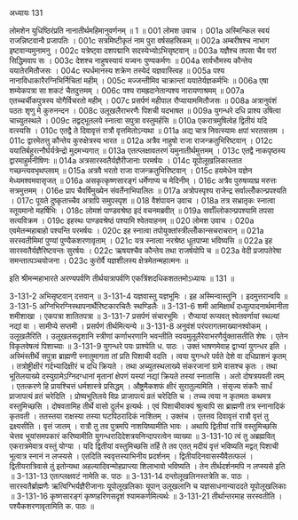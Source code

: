 अध्यायः 131

लोमशेन युधिष्ठिरंप्रति नानातीर्थमहिमानुवर्णनम् ॥ 1 ॥
001 लोमश उवाच ।
001a अस्मिन्किल स्वयं राजन्निष्टवान्वै प्रजापतिः ।
001c सत्रमिष्टीकृतं नाम पुरा वर्षसहस्रिकम् ॥
002a अम्बरीषश्च नाभाग इष्टवान्यमुनामनु ।
002c यत्रेष्ट्वा दशपद्मानि सदस्येभ्योऽभिसृष्टवान् ॥
003a यज्ञैश्च तपसा चैव परां सिद्धिमवाप सः ।
003c देशश्च नाहुषस्यायं यज्वनः पुण्यकर्मणः ॥
004a सार्वभौमस्य कौन्तेय ययातेरमितौजसः ।
004c स्पर्धमानस्य शक्रेण तस्येदं यज्ञवास्त्विह ॥
005a पश्य नानाविधाकारैरग्निभिर्निचितां महीम् ।
005c मज्जन्तीमिव चाक्रान्तां ययातेर्यज्ञकर्मभिः ॥
006a एषा शम्येकपत्रा सा शकटं चैतदुत्तमम् ।
006c पश्य रामह्रदानेतान्पश्य नारायणाश्रमम् ॥
007a एतच्चर्चीकपुत्रस्य योगैर्विचरतो महीम् ।
007c प्रसर्पणं महीपाल रौप्यायाममितौजसः ॥
008a अत्रानुवंशं पठतः शृणु मे कुरुनन्दन ।
008c उलूखलैराभरणैः पिशची यदभाषत ॥
009a युगन्धरे दधि प्राश्य उषित्वा चाच्युतस्थले ।
009c तद्वद्भूतलये स्नात्वा सपुत्रा वस्तुमर्हसि ॥
010a एकरात्रमुषित्वेह द्वितीयं यदि वत्स्यसि ।
010c एतद्वै ते दिवावृत्तं रात्रौ वृत्तमितोऽन्यथा ॥
011a अद्य चात्र निवत्स्यामः क्षपां भरतसत्तम ।
011c द्वारमेतत्तु कौन्तेय कुरुक्षेत्रस्य भारत ॥
012a अत्रैव नाहुषो राजा राजन्क्रतुभिरिष्टवान् ।
012c ययातिर्बहुरत्नौर्घर्यत्रेन्द्रो मुदमभ्यगात् ॥
013a एतत्प्लक्षावतरणं यमुनातीर्थमुत्तमम् ।
013c एतद्वै नाकपृष्ठस्य द्वारमाहुर्मनीषिणः ॥
014a अत्रसारस्वतैर्यज्ञैरीजानाः परमर्षयः ।
014c यूपोलूखलिकास्तात गच्छन्त्यवभृथप्लवम् ॥
015a अत्रवै भरतो राजा राजन्क्रतुभिरिष्टवान् ।
015c हयमेधेन यज्ञेन मेध्यमश्वमवासृजत् ॥
016a असकृत्कृष्णसारङ्गं धर्मेणाप्य च मेदिनीम् ।
016c अत्रैव पुरुषव्याघ्र मरुत्तः सत्रमुत्तमम् ।
016e प्राप चैवर्षिमुख्येन संवर्तेनाभिपालितः ॥
017a अत्रोपस्पृश्य राजेन्द्र सर्वाल्लोँकान्प्रपश्यति ।
017c पूयते दुष्कृताच्चैव अत्रापि समुपस्पृश ॥
018 वैशंपायन उवाच ।
018a तत्र सभ्रातृकः स्नात्वा स्तूयमानो महर्षिभिः ।
018c लोमशं पाण्डवश्रेष्ठ इदं वचनमब्रवीत् ॥
019a सर्वाँल्लोकान्प्रपश्यामि तपसा सत्यविक्रम ।
019c इहस्थः पाण्डवश्रेष्ठं पश्यामि श्वेतवाहनम् ॥
020 लोमश उवाच ।
020a एवमेतन्महाबाहो पश्यन्ति परमर्षयः ।
020c इह स्नात्वा तपोयुक्तांस्त्रील्लोँकान्सचराचरान् ॥
021a सरस्वतीमिमां पुण्यां पुण्यैकशरणावृताम् ।
021c यत्र स्नात्वा नरश्रेष्ठ धूतपाप्मा भविष्यसि ॥
022a इह सारस्वतैर्यज्ञैरिष्टवन्तः सुरर्षयः ।
022c ऋषयश्चैव कौन्तेय तथा राजर्षयोपि च ॥
023a वेदी प्रजापतेरेषा समन्तात्पञ्चयोजना ।
023c कुरोर्वै यज्ञशीलस्य क्षेत्रमेतन्महात्मनः ॥

इति श्रीमन्महाभारते अरण्यपर्वणि तीर्थयात्रापर्वणि एकत्रिंशदधिकशततमोऽध्यायः ॥ 131 ॥

3-131-2 अभिसृष्टवान् दत्तवान् ॥ 3-131-4 यज्ञवास्तु यज्ञभूमिः । इह अस्मिन्वास्तुनि । इदमुत्तरान्वयि ॥ 3-131-5 अग्निभिरग्निस्थापनार्थैरिष्टकारचितैः स्थण्डिलैः ॥ 3-131-6 शमी आमिक्षार्थं दध्युत्पादनार्थमानीता शमीशाखा । एकपत्रा शातितपत्रा ॥ 3-131-7 प्रसर्पणं संचारभूमिः । रौप्यायां रूप्यवत् श्वेतवर्णायां स्थल्यां नद्यां वा । सामीप्ये सप्तमी । प्रसर्पणं तीर्थमित्यन्ये ॥ 3-131-8 अनुवंशं परंपरागतमाख्यानश्वोकम् । उलूखलैरिति । उलूखलसदृशानि स्त्रीणां कर्णाभरणानि भवन्तीति स्वयमुलूलैरेवाभरणैर्युक्तासतीति शेषः । एतेन विकृतवेषत्वं पिशाच्याः ॥ 3-131-9 युगन्धरे पयः प्राश्येति ध. पाठः । उक्तं भाषणमेवाह द्वाभ्यां युगन्धर इति । अस्मिंस्तीर्थे सपुत्रा ब्राह्मणी स्नातुमागता तां प्रति पिशाची वदति । त्वया युगन्धरे पर्वते देशे वा दधिप्राशनं कृतम् । तत्रोष्ट्रीक्षीरं गर्दभ्यादिक्षीरं च दधि क्रियते । तथा अच्युतस्थलाख्ये संकरजानां ग्रामे वासश्च कृतः । तथा भूतिलयाख्ये दस्युग्रामेऽग्निदग्धानां मृतानां क्षेपणं यस्यां नद्यां क्रियते तस्यां स्नातासि । अतो दोषत्रयवती त्वम् । एतत्करणे हि प्रायश्चित्तं धर्मशास्त्रे प्रसिद्धम् । औष्ट्रमैकशफं क्षीरं सुरातुल्यमिति । संसृज्य संकरैः सार्धं प्राजापत्यं व्रतं चरेदिति । प्रोष्यभूतिलये विप्रः प्राजापत्यं व्रतं चरेदिति च । तच्च त्वया न कृतमतः कथमत्र वस्तुमिच्छसि । दोषवतामिह तीर्थे वासो दुर्लभ इत्यर्थः । एवं पिशाचीवाक्यं श्रुत्वापि सा ब्राह्मणी तत्र स्नानादिकं कृतवती । ततस्तया राक्षस्या तस्या घटपिठरादिकं नाशितम् । उक्तंच । एतत्तव दिवावृत्तं रात्रौ वृत्तं तु द्रक्ष्यसीति । वृत्तं जातम् । रात्रौ तु तव पुत्रमपि नाशयिष्यामीति भावः । अथापि द्वितीयां रात्रिं वस्तुमिच्छसि चेत्तव भूयांसमपकारं करिष्यामीति युगन्धरादिदेशत्रयनिन्दापरत्वेन व्याख्या ॥ 3-131-10 त्वं तु अब्रह्मवित् एकरात्रमेवात्र वस्तुं योग्या । यदि द्वितीयां वस्तुमिच्छसि तर्हि ते तव एतत् मदीयं वृत्तं भविष्यति मद्वत् पिशाची भूत्वात्र स्नानं न लप्स्यसे । एतदिति स्ववृत्तस्याभिनीय प्रदर्शनम् । द्वितीयदिनवासस्यैवैतत्फलं । द्वितीयरात्रिवासे तुं इतोन्यथा
अहल्यादिवन्मोहप्राप्त्या शिलाभावो भविष्यति । तेन तीर्थदर्शनमपि न लप्स्यसे इति ॥ 3-131-13 एतत्प्लक्षवटं नामेति क. पाठः ॥ 3-131-14 दन्तोलूखलिनस्तत्रेति क. पाठः । सारस्वतैर्ब्राह्मणैः ऋत्विग्भिर्यज्ञैरीजानाः यूपोलूखलिकाः यूपान् उलूखलानि च यज्ञसाधनान्याददते यूपोलूखलिकाः ॥ 3-131-16 कृष्णसारङ्गं कृष्णहरिणसदृशं श्यामकर्णमित्यर्थः ॥ 3-131-21 तीर्थान्तरमाह सरस्वतीति । पश्यैकशरणावृतामिति क. पाठः ॥
